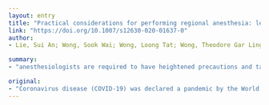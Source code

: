 ```yaml
---
layout: entry
title: "Practical considerations for performing regional anesthesia: lessons learned from the COVID-19 pandemic"
link: "https://doi.org/10.1007/s12630-020-01637-0"
author:
- Lie, Sui An; Wong, Sook Wai; Wong, Loong Tat; Wong, Theodore Gar Ling; Chong, Shin Yuet

summary:
- "anesthesiologists are required to have heightened precautions and tailor anesthetic practices to individual patients. Regional anesthesia should be considered whenever surgery is planned for a suspect or confirmed COVID-19 patient or any patient who poses an infection risk. This article explores the practical considerations and recommended measures for performing regional anesthesia in this group of patients, focusing on control measures."

original:
- "Coronavirus disease (COVID-19) was declared a pandemic by the World Health Organization on 11 March 2020 because of its rapid worldwide spread. In the operating room, as part of hospital outbreak response measures, anesthesiologists are required to have heightened precautions and tailor anesthetic practices to individual patients. In particular, by minimizing the many aerosol-generating procedures performed during general anesthesia, anesthesiologists can reduce exposure to patients' respiratory secretions and the risk of perioperative viral transmission to healthcare workers and other patients. To avoid any airway manipulation, regional anesthesia should be considered whenever surgery is planned for a suspect or confirmed COVID-19 patient or any patient who poses an infection risk. Regional anesthesia has benefits of preservation of respiratory function, avoidance of aerosolization and hence viral transmission. This article explores the practical considerations and recommended measures for performing regional anesthesia in this group of patients, focusing on control measures geared towards ensuring patient and staff safety, equipment protection, and infection prevention. By doing so, we hope to address an issue that may have downstream implications in the way we practice infection control in anesthesia, with particular relevance to this new era of emerging infectious diseases and novel pathogens. The severe acute respiratory syndrome coronavirus 2 (SARS-CoV-2) is not the first, and certainly will not be the last novel virus that will lead to worldwide outbreaks. Having a well thought out regional anesthesia plan to manage these patients in this new normal will ensure the best possible outcome for both the patient and the perioperative management team."
---
```


